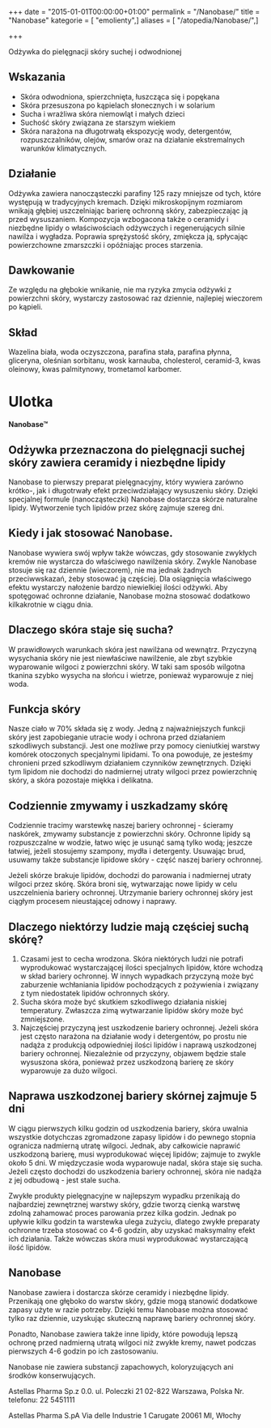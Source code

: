 +++
date = "2015-01-01T00:00:00+01:00"
permalink = "/Nanobase/"
title = "Nanobase"
kategorie = [ "emolienty",]
aliases = [ "/atopedia/Nanobase/",]

+++

Odżywka do pielęgnacji skóry suchej i odwodnionej

Wskazania
---------

-   Skóra odwodniona, spierzchnięta, łuszcząca się i popękana
-   Skóra przesuszona po kąpielach słonecznych i w solarium
-   Sucha i wrażliwa skóra niemowląt i małych dzieci
-   Suchość skóry związana ze starszym wiekiem
-   Skóra narażona na długotrwałą ekspozycję wody, detergentów, rozpuszczalników, olejów, smarów oraz na działanie ekstremalnych warunków klimatycznych.

Działanie
---------

Odżywka zawiera nanocząsteczki parafiny 125 razy mniejsze od tych, które występują w tradycyjnych kremach. Dzięki mikroskopijnym rozmiarom wnikają głębiej uszczelniając barierę ochronną skóry, zabezpieczając ją przed wysuszaniem. Kompozycja wzbogacona także o ceramidy i niezbędne lipidy o właściwościach odżywczych i regenerujących silnie nawilża i wygładza. Poprawia sprężystość skóry, zmiękcza ją, spłycając powierzchowne zmarszczki i opóźniając proces starzenia.

Dawkowanie
----------

Ze względu na głębokie wnikanie, nie ma ryzyka zmycia odżywki z powierzchni skóry, wystarczy zastosować raz dziennie, najlepiej wieczorem po kąpieli.

Skład
-----

Wazelina biała, woda oczyszczona, parafina stała, parafina płynna, gliceryna, oleśnian sorbitanu, wosk karnauba, cholesterol, ceramid-3, kwas oleinowy, kwas palmitynowy, trometamol karbomer.

Ulotka
======

**Nanobase™**

Odżywka przeznaczona do pielęgnacji suchej skóry zawiera ceramidy i niezbędne lipidy
------------------------------------------------------------------------------------

Nanobase to pierwszy preparat pielęgnacyjny, który wywiera zarówno krótko-, jak i długotrwały efekt przeciwdziałający wysuszeniu skóry. Dzięki specjalnej formule (nanocząsteczki) Nanobase dostarcza skórze naturalne lipidy. Wytworzenie tych lipidów przez skórę zajmuje szereg dni.

Kiedy i jak stosować Nanobase.
------------------------------

Nanobase wywiera swój wpływ także wówczas, gdy stosowanie zwykłych kremów nie wystarcza do właściwego nawilżenia skóry. Zwykle Nanobase stosuje się raz dziennie (wieczorem), nie ma jednak żadnych przeciwwskazań, żeby stosować ją częściej. Dla osiągnięcia właściwego efektu wystarczy nałożenie bardzo niewielkiej ilości odżywki. Aby spotęgować ochronne działanie, Nanobase można stosować dodatkowo kilkakrotnie w ciągu dnia.

Dlaczego skóra staje się sucha?
-------------------------------

W prawidłowych warunkach skóra jest nawilżana od wewnątrz. Przyczyną wysychania skóry nie jest niewłaściwe nawilżenie, ale zbyt szybkie wyparowanie wilgoci z powierzchni skóry. W taki sam sposób wilgotna tkanina szybko wysycha na słońcu i wietrze, ponieważ wyparowuje z niej woda.

Funkcja skóry
-------------

Nasze ciało w 70% składa się z wody. Jedną z najważniejszych funkcji skóry jest zapobieganie utracie wody i ochrona przed działaniem szkodliwych substancji. Jest one możliwe przy pomocy cieniutkiej warstwy komórek otoczonych specjalnymi lipidami. To ona powoduje, ze jesteśmy chronieni przed szkodliwym działaniem czynników zewnętrznych. Dzięki tym lipidom nie dochodzi do nadmiernej utraty wilgoci przez powierzchnię skóry, a skóra pozostaje miękka i delikatna.

Codziennie zmywamy i uszkadzamy skórę
-------------------------------------

Codziennie tracimy warstewkę naszej bariery ochronnej - ścieramy naskórek, zmywamy substancje z powierzchni skóry. Ochronne lipidy są rozpuszczalne w wodzie, łatwo więc je usunąć samą tylko wodą; jeszcze łatwiej, jeżeli stosujemy szampony, mydła i detergenty. Usuwając brud, usuwamy także substancje lipidowe skóry - część naszej bariery ochronnej.

Jeżeli skórze brakuje lipidów, dochodzi do parowania i nadmiernej utraty wilgoci przez skórę. Skóra broni się, wytwarzając nowe lipidy w celu uszczelnienia bariery ochronnej. Utrzymanie bariery ochronnej skóry jest ciągłym procesem nieustającej odnowy i naprawy.

Dlaczego niektórzy ludzie mają częściej suchą skórę?
----------------------------------------------------

1.  Czasami jest to cecha wrodzona. Skóra niektórych ludzi nie potrafi wyprodukować wystarczającej ilości specjalnych lipidów, które wchodzą w skład bariery ochronnej. W innych wypadkach przyczyną może być zaburzenie wchłaniania lipidów pochodzących z pożywienia i związany z tym niedostatek lipidów ochronnych skóry.
2.  Sucha skóra może być skutkiem szkodliwego działania niskiej temperatury. Zwłaszcza zimą wytwarzanie lipidów skóry może być zmniejszone.
3.  Najczęściej przyczyną jest uszkodzenie bariery ochronnej. Jeżeli skóra jest często narażona na działanie wody i detergentów, po prostu nie nadąża z produkcją odpowiedniej ilości lipidów i naprawą uszkodzonej bariery ochronnej. Niezależnie od przyczyny, objawem będzie stale wysuszona skóra, ponieważ przez uszkodzoną barierę ze skóry wyparowuje za dużo wilgoci.

Naprawa uszkodzonej bariery skórnej zajmuje 5 dni
-------------------------------------------------

W ciągu pierwszych kilku godzin od uszkodzenia bariery, skóra uwalnia wszystkie dotychczas zgromadzone zapasy lipidów i do pewnego stopnia ogranicza nadmierną utratę wilgoci. Jednak, aby całkowicie naprawić uszkodzoną barierę, musi wyprodukować więcej lipidów; zajmuje to zwykle około 5 dni. W międzyczasie woda wyparowuje nadal, skóra staje się sucha. Jeżeli często dochodzi do uszkodzenia bariery ochronnej, skóra nie nadąża z jej odbudową - jest stale sucha.

Zwykłe produkty pielęgnacyjne w najlepszym wypadku przenikają do najbardziej zewnętrznej warstwy skóry, gdzie tworzą cienką warstwę zdolną zahamować proces parowania przez kilka godzin. Jednak po upływie kilku godzin ta warstewka ulega zużyciu, dlatego zwykłe preparaty ochronne trzeba stosować co 4-6 godzin, aby uzyskać maksymalny efekt ich działania. Także wówczas skóra musi wyprodukować wystarczającą ilość lipidów.

Nanobase
--------

Nanobase zawiera i dostarcza skórze ceramidy i niezbędne lipidy. Przenikają one głęboko do warstw skóry, gdzie mogą stanowić dodatkowe zapasy użyte w razie potrzeby. Dzięki temu Nanobase można stosować tylko raz dziennie, uzyskując skuteczną naprawę bariery ochronnej skóry.

Ponadto, Nanobase zawiera także inne lipidy, które powodują lepszą ochronę przed nadmierną utratą wilgoci niż zwykłe kremy, nawet podczas pierwszych 4-6 godzin po ich zastosowaniu.

Nanobase nie zawiera substancji zapachowych, koloryzujących ani środków konserwujących.

Astellas Pharma Sp.z 0.0.
ul. Poleczki 21
02-822 Warszawa, Polska
Nr. telefonu: 22 5451111

Astellas Pharma S.pA
Via delle Industrie 1
Carugate 20061 MI, Włochy
